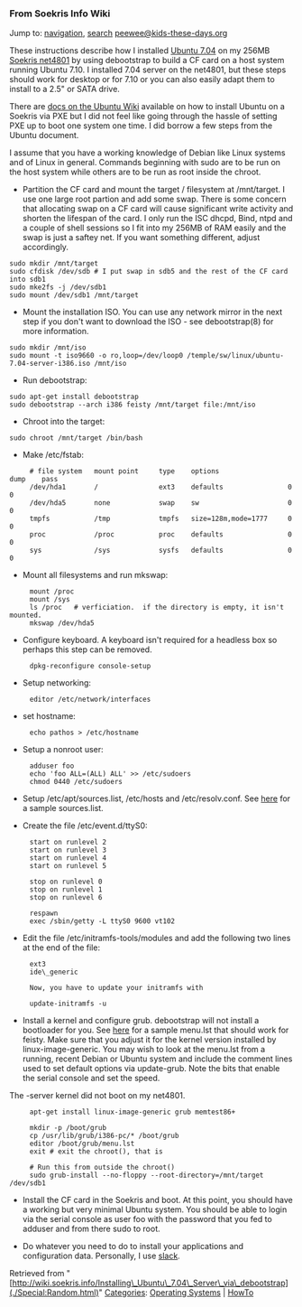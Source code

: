 
### From Soekris Info Wiki



Jump to: [navigation](./Special:Random.html#column-one), [search](./Special:Random.html#searchInput) 
[peewee@kids-these-days.org](https://web.archive.org/web/20190329210730/mailto:peewee@kids-these-days.org "mailto:peewee@kids-these-days.org")


  



These instructions describe how I installed [Ubuntu 7.04](https://web.archive.org/web/20190329210730/http://www.ubuntulinux.com/ "http://www.ubuntulinux.com/") on my 256MB [Soekris net4801](https://web.archive.org/web/20190329210730/http://www.soerkis.com/ "http://www.soerkis.com") by using debootstrap to build a CF card on a host system running Ubuntu 7.10. I installed 7.04 server on the net4801, but these steps should work for desktop or for 7.10 or you can also easily adapt them to install to a 2.5" or SATA drive.


There are [docs on the Ubuntu Wiki](https://web.archive.org/web/20190329210730/https://wiki.ubuntu.com/Soekris "https://wiki.ubuntu.com/Soekris") available on how to install Ubuntu on a Soekris via PXE but I did not feel like going through the hassle of setting PXE up to boot one system one time. I did borrow a few steps from the Ubuntu document.


I assume that you have a working knowledge of Debian like Linux systems and of Linux in general. Commands beginning with sudo are to be run on the host system while others are to be run as root inside the chroot.



*  Partition the CF card and mount the target / filesystem at /mnt/target. I use one large root partion and add some swap. There is some concern that allocating swap on a CF card will cause significant write activity and shorten the lifespan of the card. I only run the ISC dhcpd, Bind, ntpd and a couple of shell sessions so I fit into my 256MB of RAM easily and the swap is just a saftey net. If you want something different, adjust accordingly.


  





```
sudo mkdir /mnt/target
sudo cfdisk /dev/sdb # I put swap in sdb5 and the rest of the CF card into sdb1
sudo mke2fs -j /dev/sdb1
sudo mount /dev/sdb1 /mnt/target

```

  




*  Mount the installation ISO. You can use any network mirror in the next step if you don't want to download the ISO - see debootstrap(8) for more information.



```
sudo mkdir /mnt/iso
sudo mount -t iso9660 -o ro,loop=/dev/loop0 /temple/sw/linux/ubuntu-7.04-server-i386.iso /mnt/iso

```

*  Run debootstrap:



```
sudo apt-get install debootstrap
sudo debootstrap --arch i386 feisty /mnt/target file:/mnt/iso

```

*  Chroot into the target:



```
sudo chroot /mnt/target /bin/bash

```

*  Make /etc/fstab:



```
     # file system   mount point     type    options                 dump    pass
     /dev/hda1       /               ext3    defaults                0       0
     /dev/hda5       none            swap    sw                      0       0
     tmpfs           /tmp            tmpfs   size=128m,mode=1777     0       0
     proc            /proc           proc    defaults                0       0
     sys             /sys            sysfs   defaults                0       0

```

*  Mount all filesystems and run mkswap:



```
     mount /proc
     mount /sys
     ls /proc	# verficiation.  if the directory is empty, it isn't mounted.
     mkswap /dev/hda5

```

*  Configure keyboard. A keyboard isn't required for a headless box so perhaps this step can be removed.



```
     dpkg-reconfigure console-setup

```

*  Setup networking:



```
     editor /etc/network/interfaces

```

*  set hostname:



```
     echo pathos > /etc/hostname

```

*  Setup a nonroot user:



```
     adduser foo
     echo 'foo ALL=(ALL) ALL' >> /etc/sudoers
     chmod 0440 /etc/sudoers

```

*  Setup /etc/apt/sources.list, /etc/hosts and /etc/resolv.conf. See  [here](https://web.archive.org/web/20190329210730/http://wiki.soekris.info/Source_list "Source list") for a sample sources.list.


*  Create the file /etc/event.d/ttyS0:



```
     start on runlevel 2
     start on runlevel 3
     start on runlevel 4
     start on runlevel 5

```


```
     stop on runlevel 0
     stop on runlevel 1
     stop on runlevel 6

```


```
     respawn
     exec /sbin/getty -L ttyS0 9600 vt102

```

*  Edit the file /etc/initramfs-tools/modules and add the following two lines at the end of the file:



```
     ext3
     ide\_generic

```


```
     Now, you have to update your initramfs with

```


```
     update-initramfs -u

```

*  Install a kernel and configure grub. debootstrap will not install a bootloader for you. See [here](https://web.archive.org/web/20190329210730/http://wiki.soekris.info/Menu_lst "Menu lst") for a sample menu.lst that should work for feisty. Make sure that you adjust it for the kernel version installed by linux-image-generic. You may wish to look at the menu.lst from a running, recent Debian or Ubuntu system and include the comment lines used to set default options via update-grub. Note the bits that enable the serial console and set the speed.  
  
The -server kernel did not boot on my net4801.



```
     apt-get install linux-image-generic grub memtest86+

```


```
     mkdir -p /boot/grub
     cp /usr/lib/grub/i386-pc/* /boot/grub
     editor /boot/grub/menu.lst 
     exit # exit the chroot(), that is

```


```
     # Run this from outside the chroot()
     sudo grub-install --no-floppy --root-directory=/mnt/target /dev/sdb1

```

*  Install the CF card in the Soekris and boot. At this point, you should have a working but very minimal Ubuntu system. You should be able to login via the serial console as user foo with the password that you fed to adduser and from there sudo to root.


*  Do whatever you need to do to install your applications and configuration data. Personally, I use [slack](https://web.archive.org/web/20190329210730/http://www.sundell.net/~alan/projects/slack/ "http://www.sundell.net/~alan/projects/slack/").




Retrieved from "[http://wiki.soekris.info/Installing\_Ubuntu\_7.04\_Server\_via\_debootstrap](./Special:Random.html)"
[Categories](https://web.archive.org/web/20190329210730/http://wiki.soekris.info/Special:Categories "Special:Categories"): [Operating Systems](https://web.archive.org/web/20190329210730/http://wiki.soekris.info/Category:Operating_Systems "Category:Operating Systems") | [HowTo](https://web.archive.org/web/20190329210730/http://wiki.soekris.info/Category:HowTo "Category:HowTo")

 

